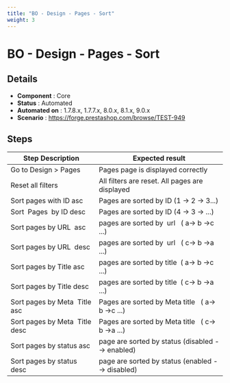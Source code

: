 ```yaml
---
title: "BO - Design - Pages - Sort"
weight: 3
---
```


# BO - Design - Pages - Sort
## Details
* **Component** : Core
* **Status** : Automated
* **Automated on** : 1.7.8.x, 1.7.7.x, 8.0.x, 8.1.x, 9.0.x
* **Scenario** : https://forge.prestashop.com/browse/TEST-949

## Steps
| Step Description | Expected result |
| ----- | ----- |
| Go to Design > Pages | Pages page is displayed correctly |
| Reset all filters | All filters are reset. All pages are displayed |
| Sort pages with ID asc | Pages are sorted by ID (1 -> 2 -> 3...) |
| Sort  Pages  by ID desc | Pages are sorted by ID (4 -> 3 -> ...) |
| Sort pages by URL  asc | pages are sorted by  url   ( a-> b ->c ...) |
| Sort pages by URL  desc | pages are sorted by  url   ( c-> b ->a ...) |
| Sort pages by Title asc | pages are sorted by title  ( a-> b ->c ...) |
| Sort pages by Title desc | pages are sorted by title  ( c-> b ->a ...) |
| Sort pages by Meta  Title asc | Pages are sorted by Meta title   ( a-> b ->c ...) |
| Sort pages by Meta  Title desc | Pages are sorted by Meta title   ( c-> b ->a ...) |
| Sort pages by status asc | page are sorted by status (disabled --> enabled) |
| Sort pages by status desc | page are sorted by status (enabled --> disabled) |
